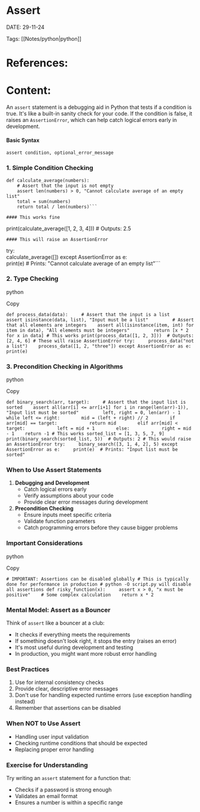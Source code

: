 
# Assert


DATE:  29-11-24


Tags: [[Notes/python|python]]

# References:




# Content:

An `assert` statement is a debugging aid in Python that tests if a condition is true. It's like a built-in sanity check for your code. If the condition is false, it raises an `AssertionError`, which can help catch logical errors early in development.

#### Basic Syntax
`assert condition, optional_error_message`

### 1. Simple Condition Checking

```
def calculate_average(numbers):     
	# Assert that the input is not empty    
	assert len(numbers) > 0, "Cannot calculate average of an empty list"        
	total = sum(numbers)    
	return total / len(numbers)``` 
	
#### This works fine 
```
print(calculate_average([1, 2, 3, 4]))  # Outputs: 2.5 
 
```
#### This will raise an AssertionError
```
try:    
	calculate_average([]) 
except AssertionError as e:     
	print(e)  # Prints: "Cannot calculate average of an empty list"```

### 2. Type Checking

python

Copy

`def process_data(data):     # Assert that the input is a list    assert isinstance(data, list), "Input must be a list"         # Assert that all elements are integers    assert all(isinstance(item, int) for item in data), "All elements must be integers"         return [x * 2 for x in data] # This works print(process_data([1, 2, 3]))  # Outputs: [2, 4, 6] # These will raise AssertionError try:     process_data("not a list")    process_data([1, 2, "three"]) except AssertionError as e:     print(e)`

### 3. Precondition Checking in Algorithms

python

Copy

`def binary_search(arr, target):     # Assert that the input list is sorted    assert all(arr[i] <= arr[i+1] for i in range(len(arr)-1)), "Input list must be sorted"         left, right = 0, len(arr) - 1    while left <= right:        mid = (left + right) // 2        if arr[mid] == target:            return mid        elif arr[mid] < target:            left = mid + 1        else:            right = mid - 1    return -1 # This works sorted_list = [1, 3, 5, 7, 9] print(binary_search(sorted_list, 5))  # Outputs: 2 # This would raise an AssertionError try:     binary_search([3, 1, 4, 2], 5) except AssertionError as e:     print(e)  # Prints: "Input list must be sorted"`

### When to Use Assert Statements

1. **Debugging and Development**
    - Catch logical errors early
    - Verify assumptions about your code
    - Provide clear error messages during development
2. **Precondition Checking**
    - Ensure inputs meet specific criteria
    - Validate function parameters
    - Catch programming errors before they cause bigger problems

### Important Considerations

python

Copy

`# IMPORTANT: Assertions can be disabled globally # This is typically done for performance in production # python -O script.py will disable all assertions def risky_function(x):     assert x > 0, "x must be positive"    # Some complex calculation    return x * 2`

### Mental Model: Assert as a Bouncer

Think of `assert` like a bouncer at a club:

- It checks if everything meets the requirements
- If something doesn't look right, it stops the entry (raises an error)
- It's most useful during development and testing
- In production, you might want more robust error handling

### Best Practices

1. Use for internal consistency checks
2. Provide clear, descriptive error messages
3. Don't use for handling expected runtime errors (use exception handling instead)
4. Remember that assertions can be disabled

### When NOT to Use Assert

- Handling user input validation
- Checking runtime conditions that should be expected
- Replacing proper error handling

### Exercise for Understanding

Try writing an `assert` statement for a function that:

- Checks if a password is strong enough
- Validates an email format
- Ensures a number is within a specific range



